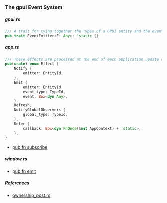 
### The gpui Event System

##### gpui.rs

```rust
/// A trait for tying together the types of a GPUI entity and the events it can emit
pub trait EventEmitter<E: Any>: 'static {}
```

##### app.rs

```rust
/// These effects are processed at the end of each application update cycle.
pub(crate) enum Effect {
    Notify {
        emitter: EntityId,
    },
    Emit {
        emitter: EntityId,
        event_type: TypeId,
        event: Box<dyn Any>,
    },
    Refresh,
    NotifyGlobalObservers {
        global_type: TypeId,
    },
    Defer {
        callback: Box<dyn FnOnce(&mut AppContext) + 'static>,
    },
}
```

- [pub fn subscribe](https://github.com/zed-industries/zed/blob/main/crates/gpui/src/app.rs#L410)

##### window.rs

- [pub fn emit](https://github.com/zed-industries/zed/blob/main/crates/gpui/src/window.rs#L2229)

##### References

- [ownership_post.rs](https://github.com/zed-industries/zed/blob/main/crates/gpui/examples/ownership_post.rs)
